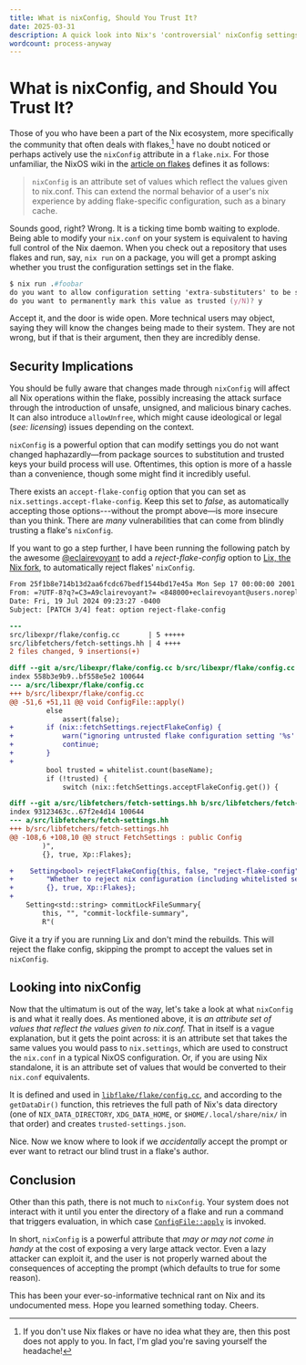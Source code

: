 ```yaml
---
title: What is nixConfig, Should You Trust It?
date: 2025-03-31
description: A quick look into Nix's 'controversial' nixConfig settings
wordcount: process-anyway
---
```


# What is nixConfig, and Should You Trust It?

[article on flakes]: https://wiki.nixos.org/wiki/Flakes#Flake_schema

Those of you who have been a part of the Nix ecosystem, more specifically the
community that often deals with flakes,[^1] have no doubt noticed or perhaps
actively use the `nixConfig` attribute in a `flake.nix`. For those unfamiliar,
the NixOS wiki in the [article on flakes] defines it as follows:

> `nixConfig` is an attribute set of values which reflect the values given to
> nix.conf. This can extend the normal behavior of a user's nix experience by
> adding flake-specific configuration, such as a binary cache.

Sounds good, right? Wrong. It is a ticking time bomb waiting to explode. Being
able to modify your `nix.conf` on your system is equivalent to having full
control of the Nix daemon. When you check out a repository that uses flakes and
run, say, `nix run` on a package, you will get a prompt asking whether you trust
the configuration settings set in the flake.

```nix
$ nix run .#foobar
do you want to allow configuration setting 'extra-substituters' to be set to 'https://nix-community.cachix.org' (y/N)? y
do you want to permanently mark this value as trusted (y/N)? y
```

Accept it, and the door is wide open. More technical users may object, saying
they will know the changes being made to their system. They are not wrong, but
if that is their argument, then they are incredibly dense.

## Security Implications

You should be fully aware that changes made through `nixConfig` will affect all
Nix operations within the flake, possibly increasing the attack surface through
the introduction of unsafe, unsigned, and malicious binary caches. It can also
introduce `allowUnfree`, which might cause ideological or legal (_see:
licensing_) issues depending on the context.

`nixConfig` is a powerful option that can modify settings you do not want
changed haphazardly—from package sources to substitution and trusted keys your
build process will use. Oftentimes, this option is more of a hassle than a
convenience, though some might find it incredibly useful.

There exists an `accept-flake-config` option that you can set as
`nix.settings.accept-flake-config`. Keep this set to _false_, as automatically
accepting those options---without the prompt above—is more insecure than you
think. There are _many_ vulnerabilities that can come from blindly trusting a
flake's `nixConfig`.

If you want to go a step further, I have been running the following patch by the
awesome [@eclairevoyant](https://github.com/eclairevoyant) to add a
_reject-flake-config_ option to [Lix, the Nix fork](https://lix.systems), to
automatically reject flakes' `nixConfig`.

```diff
From 25f1b8e714b13d2aa6fcdc67bedf1544bd17e45a Mon Sep 17 00:00:00 2001
From: =?UTF-8?q?=C3=A9clairevoyant?= <848000+eclairevoyant@users.noreply.github.com>
Date: Fri, 19 Jul 2024 09:23:27 -0400
Subject: [PATCH 3/4] feat: option reject-flake-config

---
src/libexpr/flake/config.cc       | 5 +++++
src/libfetchers/fetch-settings.hh | 4 ++++
2 files changed, 9 insertions(+)

diff --git a/src/libexpr/flake/config.cc b/src/libexpr/flake/config.cc
index 558b3e9b9..bf558e5e2 100644
--- a/src/libexpr/flake/config.cc
+++ b/src/libexpr/flake/config.cc
@@ -51,6 +51,11 @@ void ConfigFile::apply()
         else
             assert(false);
+        if (nix::fetchSettings.rejectFlakeConfig) {
+            warn("ignoring untrusted flake configuration setting '%s' due to the '%s' setting.", name, "reject-flake-config");
+            continue;
+        }
+
         bool trusted = whitelist.count(baseName);
         if (!trusted) {
             switch (nix::fetchSettings.acceptFlakeConfig.get()) {

diff --git a/src/libfetchers/fetch-settings.hh b/src/libfetchers/fetch-settings.hh
index 93123463c..67f2e4d14 100644
--- a/src/libfetchers/fetch-settings.hh
+++ b/src/libfetchers/fetch-settings.hh
@@ -108,6 +108,10 @@ struct FetchSettings : public Config
        )",
        {}, true, Xp::Flakes};

+    Setting<bool> rejectFlakeConfig{this, false, "reject-flake-config",
+        "Whether to reject nix configuration (including whitelisted settings) from a flake without prompting.",
+        {}, true, Xp::Flakes};
+
    Setting<std::string> commitLockFileSummary{
        this, "", "commit-lockfile-summary",
        R"(
```

Give it a try if you are running Lix and don't mind the rebuilds. This will
reject the flake config, skipping the prompt to accept the values set in
`nixConfig`.

## Looking into nixConfig

Now that the ultimatum is out of the way, let's take a look at what `nixConfig`
is and what it really does. As mentioned above, it is _an attribute set of
values that reflect the values given to nix.conf._ That in itself is a vague
explanation, but it gets the point across: it is an attribute set that takes the
same values you would pass to `nix.settings`, which are used to construct the
`nix.conf` in a typical NixOS configuration. Or, if you are using Nix
standalone, it is an attribute set of values that would be converted to their
`nix.conf` equivalents.

[`libflake/flake/config.cc`]: https://github.com/NixOS/nix/blob/92c4789ec72a5bf485679f9a5e5a244e553fb03d/src/libflake/flake/config.cc.

It is defined and used in [`libflake/flake/config.cc`], and according to the
`getDataDir()` function, this retrieves the full path of Nix's data directory
(one of `NIX_DATA_DIRECTORY`, `XDG_DATA_HOME`, or `$HOME/.local/share/nix/` in
that order) and creates `trusted-settings.json`.

Nice. Now we know where to look if we _accidentally_ accept the prompt or ever
want to retract our blind trust in a flake's author.

## Conclusion

[`ConfigFile::apply`]: https://github.com/NixOS/nix/blob/92c4789ec72a5bf485679f9a5e5a244e553fb03d/src/libflake/flake/config.cc#L32C1-L79C2

Other than this path, there is not much to `nixConfig`. Your system does not
interact with it until you enter the directory of a flake and run a command that
triggers evaluation, in which case [`ConfigFile::apply`] is invoked.

In short, `nixConfig` is a powerful attribute that _may or may not come in
handy_ at the cost of exposing a very large attack vector. Even a lazy attacker
can exploit it, and the user is not properly warned about the consequences of
accepting the prompt (which defaults to true for some reason).

This has been your ever-so-informative technical rant on Nix and its
undocumented mess. Hope you learned something today. Cheers.

[^1]: If you don't use Nix flakes or have no idea what they are, then this post
    does not apply to you. In fact, I'm glad you're saving yourself the
    headache!
